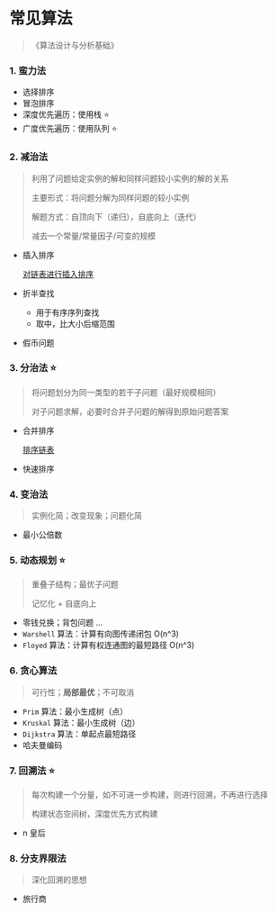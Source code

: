 # 常见算法

> 《算法设计与分析基础》

### 1. 蛮力法

* 选择排序
* 冒泡排序
* 深度优先遍历：使用栈  ⭐
* 广度优先遍历：使用队列 ⭐

### 2. 减治法

> 利用了问题给定实例的解和同样问题较小实例的解的关系
>
> 主要形式：将问题分解为同样问题的较小实例
>
> 解题方式：自顶向下（递归），自底向上（迭代）
>
> 减去一个常量/常量因子/可变的规模

* 插入排序

  [对链表进行插入排序](https://leetcode-cn.com/problems/insertion-sort-list/)

* 折半查找

  * 用于有序序列查找
  * 取中，比大小后缩范围

* 假币问题

### 3. 分治法 ⭐

> 将问题划分为同一类型的若干子问题（最好规模相同）
>
> 对子问题求解，必要时合并子问题的解得到原始问题答案

* 合并排序

  [排序链表](https://leetcode-cn.com/problems/sort-list/)

* 快速排序

### 4. 变治法

> 实例化简；改变现象；问题化简

* 最小公倍数

### 5. 动态规划 ⭐

> 重叠子结构；最优子问题
>
> 记忆化 + 自底向上

* 零钱兑换；背包问题 ...
* `Warshell` 算法：计算有向图传递闭包  O(n^3)
* `Floyed` 算法：计算有权连通图的最短路径 O(n^3)

### 6. 贪心算法

> 可行性；**局部最优**；不可取消

* `Prim` 算法：最小生成树（点）
* `Kruskal` 算法：最小生成树（边）
* `Dijkstra` 算法：单起点最短路径
* 哈夫曼编码

### 7. 回溯法 ⭐

> 每次构建一个分量，如不可进一步构建，则进行回溯，不再进行选择
>
> 构建状态空间树，深度优先方式构建

* n 皇后

### 8. 分支界限法

> 深化回溯的思想

* 旅行商